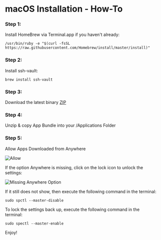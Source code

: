 # macOS Installation - How-To

### Step 1:

Install HomeBrew via Terminal.app if you haven't already:

```
/usr/bin/ruby -e "$(curl -fsSL https://raw.githubusercontent.com/Homebrew/install/master/install)"
```

### Step 2:

Install ssh-vault:

```
brew install ssh-vault
```

### Step 3:

Download the latest binary [ZIP](https://github.com/hkdb/SSHshare/raw/develop/macos/SSHshare.zip)

### Step 4:

Unzip & copy App Bundle into your /Applications Folder

### Step 5:

Allow Apps Downloaded from Anywhere

![Allow](https://camo.githubusercontent.com/9db180df505d958012e9c1eb285a0e8b458b47e9/68747470733a2f2f6f73692e3364662e696f2f77702d636f6e74656e742f75706c6f6164732f323031382f30352f4d6163536563757269747953657474696e67732e706e67)

If the option Anywhere is missing, click on the lock icon to unlock the settings:

![Missing Anywhere Option](https://camo.githubusercontent.com/3ba5ed1c649280e2560a452f9cace345cd5a78b2/68747470733a2f2f6f73692e3364662e696f2f77702d636f6e74656e742f75706c6f6164732f323031382f30362f6e6f646576656c6f7065726f7074696f6e2e706e67)

If it still does not show, then execute the following command in the terminal:

```
sudo spctl --master-disable
```

To lock the settings back up, execute the following command in the terminal:

```
sudo spectl --master-enable
```

Enjoy!